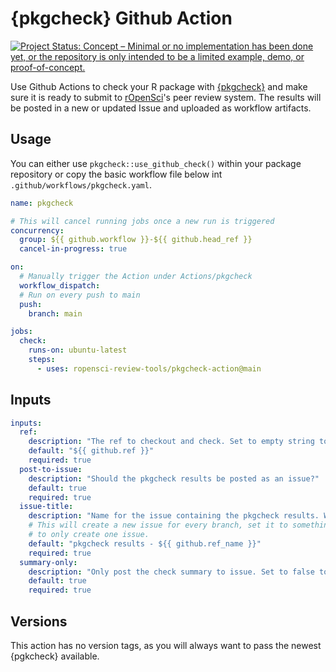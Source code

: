 # {pkgcheck} Github Action
<!-- badges: start -->
[![Project Status: Concept – Minimal or no implementation has been done yet, or the repository is only intended to be a limited example, demo, or proof-of-concept.](https://www.repostatus.org/badges/latest/concept.svg)](https://www.repostatus.org/#concept)
<!-- badges: end -->

Use Github Actions to check your R package with [{pkgcheck}](https://docs.ropensci.org/pkgcheck/) and make sure it is ready to submit to [rOpenSci](https://ropensci.org/)'s peer review system. 
The results will be posted in a new or updated Issue and uploaded as workflow artifacts.

## Usage
You can either use `pkgcheck::use_github_check()` within your package repository or copy the basic workflow file below int `.github/workflows/pkgcheck.yaml`.

```yaml
name: pkgcheck

# This will cancel running jobs once a new run is triggered
concurrency:
  group: ${{ github.workflow }}-${{ github.head_ref }}
  cancel-in-progress: true

on: 
  # Manually trigger the Action under Actions/pkgcheck
  workflow_dispatch:
  # Run on every push to main
  push:
    branch: main

jobs: 
  check:
    runs-on: ubuntu-latest
    steps:
      - uses: ropensci-review-tools/pkgcheck-action@main
```
## Inputs
```yaml
inputs:
  ref:
    description: "The ref to checkout and check. Set to empty string to skip checkout."
    default: "${{ github.ref }}"
    required: true
  post-to-issue:
    description: "Should the pkgcheck results be posted as an issue?"
    default: true
    required: true
  issue-title:
    description: "Name for the issue containing the pkgcheck results. Will be created or updated."
    # This will create a new issue for every branch, set it to something fixed 
    # to only create one issue.
    default: "pkgcheck results - ${{ github.ref_name }}"
    required: true
  summary-only:
    description: "Only post the check summary to issue. Set to false to get the full results in the issue."
    default: true
    required: true
```

## Versions
This action has no version tags, as you will always want to pass the newest {pgkcheck} available.